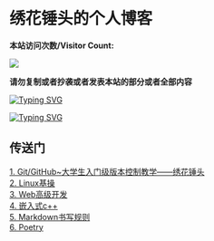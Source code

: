 # 绣花锤头的个人博客  
     
**本站访问次数/Visitor Count:**

<a href="https://count.getloli.com/"><img src="https://count.getloli.com/get/@:2356360027"></a>

**请勿复制或者抄袭或者发表本站的部分或者全部内容**


[![Typing SVG](https://readme-typing-svg.herokuapp.com?color=%2336BCF7&center=true&vCenter=true&width=600&lines=Hi+there+👋,+I+am+2356360027;+Welcome+to+My+Space!;In+this+little+blogosphere;I+will+share+with+you+my+personal+understanding+of+what+I+have+learned;I+hope+this+place+will+bring+you+knowledge+and+pleasure+and+let+us+explore+together+)](https://github.com/2356360027/2356360027.github.io)

[![Typing SVG](https://readme-typing-svg.herokuapp.com?color=%2336BCF7&center=true&vCenter=true&width=600&lines=你+好+👋,+我+是+绣+花+锤+头+;+欢+迎+来+到+我+的+博+客+!;+在+这+个+小+小+的+博+客+世+界+里+;我+将+与+您+分+享+我+对+我+所+学+知+识+的+个+人+理+解;+希+望+这+个+地+方+能+够+为+您+带+来+知+识+和+愉+悦+;让+我+们+一+同+学+习+吧+！)](https://github.com/2356360027/2356360027.github.io)


        
## 传送门  
[1. Git/GitHub~大学生入门级版本控制教学——绣花锤头](Git.md)  
[2. Linux基操](Linux.md)   
[3. Web高级开发](Web.md)  
[4. 嵌入式c++](Linux_gpp.md)  
[5. Markdown书写规则](Markdown.md)   
[6. Poetry](poetry.md)



